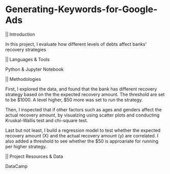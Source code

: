 # Generating-Keywords-for-Google-Ads

|| Introduction

In this project, I evaluate how different levels of debts affect banks' recovery strategies

|| Languages & Tools

Python & Jupyter Notebook

|| Methodologies

First, I explored the data, and found that the bank has different recovery strategy based on the the expected recovery amount. The threshold are set to be $1000. A level higher, $50 more was set to run the strategy.

Then, I inspected that if other factors such as ages and genders affect the actual recovery amount, by visualzing using scatter plots and conducting Kruskal-Wallis test and chi-square test.

Last but not least, I build a regression model to test whether the expected recovery amount (X) and the actual recovery amount (y) are correlated. I also added a threshold to see whether the $50 is approariate for running per higher strategy.

|| Project Resources & Data

DataCamp
